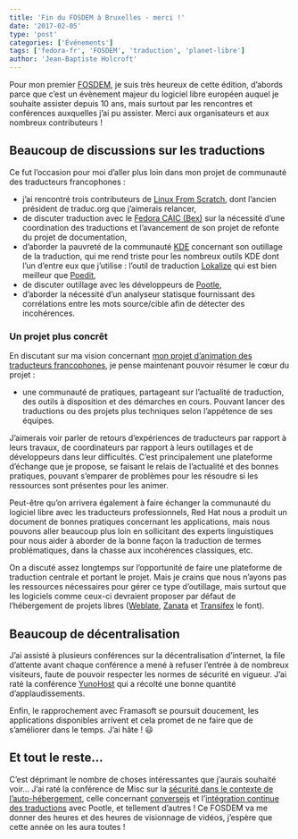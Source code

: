 ```yaml
---
title: 'Fin du FOSDEM à Bruxelles - merci !'
date: '2017-02-05'
type: 'post'
categories: ['Événements']
tags: ['fedora-fr', 'FOSDEM', 'traduction', 'planet-libre']
author: 'Jean-Baptiste Holcroft'
---
```


Pour mon premier [FOSDEM](https://fosdem.org/2017/), je suis très heureux de cette édition, d’abords parce que c’est un évènement majeur du logiciel libre européen auquel je souhaite assister depuis 10 ans, mais surtout par les rencontres et conférences auxquelles j’ai pu assister. Merci aux organisateurs et aux nombreux contributeurs !

## Beaucoup de discussions sur les traductions

Ce fut l’occasion pour moi d’aller plus loin dans mon projet de communauté des traducteurs francophones :

* j’ai rencontré trois contributeurs de [Linux From Scratch](http://www.linuxfromscratch.org), dont l’ancien président de traduc.org que j’aimerais relancer,
* de discuter traduction avec le [Fedora CAIC (Bex)](http://www.winglemeyer.org/ramblings/2017/01/26/FCAIC-in-the-house-2/) sur la nécessité d’une coordination des traductions et l’avancement de son projet de refonte du projet de documentation,
* d’aborder la pauvreté de la communauté [KDE](http://l10n.kde.org/) concernant son outillage de la traduction, qui me rend triste pour les nombreux outils KDE dont l’un d’entre eux que j’utilise : l’outil de traduction [Lokalize](https://userbase.kde.org/Lokalize) qui est bien meilleur que [Poedit](https://poedit.net),
* de discuter outillage avec les développeurs de [Pootle](http://pootle.translatehouse.org),
* d’aborder la nécessité d’un analyseur statisque fournissant des corrélations entre les mots source/cible afin de détecter des incohérences.

### Un projet plus concrêt

En discutant sur ma vision concernant [mon projet d’animation des traducteurs francophones](https://jibecfed.fedorapeople.org/blog/jaimerais-relancer-traducorg.html), je pense maintenant pouvoir résumer le cœur du projet :

* une communauté de pratiques, partageant sur l’actualité de traduction, des outils à disposition et des démarches en cours. Pouvant lancer des traductions ou des projets plus techniques selon l’appétence de ses équipes.

J’aimerais voir parler de retours d’expériences de traducteurs par rapport à leurs travaux, de coordinateurs par rapport à leurs outillages et de développeurs dans leur difficultés. C’est principalement une plateforme d’échange que je propose, se faisant le relais de l’actualité et des bonnes pratiques, pouvant s’emparer de problèmes pour les résoudre si les ressources sont présentes pour les animer.

Peut-être qu’on arrivera également à faire échanger la communauté du logiciel libre avec les traducteurs professionnels, Red Hat nous a produit un document de bonnes pratiques concernant les applications, mais nous pouvons aller beaucoup plus loin en sollicitant des experts linguistiques pour nous aider à aborder de la bonne façon la traduction de termes problématiques, dans la chasse aux incohérences classiques, etc.

On a discuté assez longtemps sur l’opportunité de faire une plateforme de traduction centrale et portant le projet. Mais je crains que nous n’ayons pas les ressources nécessaires pour gérer ce type d’outillage, mais surtout que les logiciels comme ceux-ci devraient proposer par défaut de l’hébergement de projets libres ([Weblate](http://hosted.weblate.org), [Zanata](http://fedora.zanata.org) et [Transifex](http://www.transifex.net/projects/) le font).

## Beaucoup de décentralisation

J’ai assisté à plusieurs conférences sur la décentralisation d’internet, la file d’attente avant chaque conférence a mené à refuser l’entrée à de nombreux visiteurs, faute de pouvoir respecter les normes de sécurité en vigueur. J’ai raté la conférence [YunoHost](http://yunohost.org) qui a récolté une bonne quantité d’applaudissements.

Enfin, le rapprochement avec Framasoft se poursuit doucement, les applications disponibles arrivent et cela promet de ne faire que de s’améliorer dans le temps. J’ai hâte ! 😃

## Et tout le reste…

C’est déprimant le nombre de choses intéressantes que j’aurais souhaité voir… J’ai raté la conférence de Misc sur la [sécurité dans le contexte de l’auto-hébergement](https://fosdem.org/2017/schedule/event/self_hosting_privacy/), celle concernant [conversejs](https://fosdem.org/2017/schedule/event/webchat/) et l’[intégration continue des traductions](https://fosdem.org/2017/schedule/event/localisation/) avec Pootle, et tellement d’autres ! Ce FOSDEM va me donner des heures et des heures de visionnage de vidéos, j’espère que cette année on les aura toutes !
